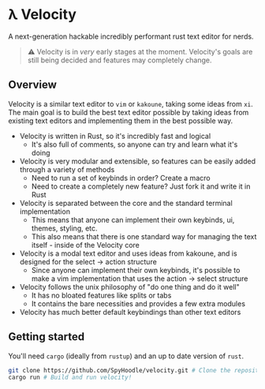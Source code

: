 # λ Velocity
A next-generation hackable incredibly performant rust text editor for nerds.
> ⚠️ Velocity is in *very* early stages at the moment. Velocity's goals are still being decided and features may completely change.

## Overview
Velocity is a similar text editor to `vim` or `kakoune`, taking some ideas from `xi`.
The main goal is to build the best text editor possible by taking ideas from existing text editors and implementing them in the best possible way.

- Velocity is written in Rust, so it's incredibly fast and logical
  - It's also full of comments, so anyone can try and learn what it's doing
- Velocity is very modular and extensible, so features can be easily added through a variety of methods
  - Need to run a set of keybinds in order? Create a macro
  - Need to create a completely new feature? Just fork it and write it in Rust
- Velocity is separated between the core and the standard terminal implementation
  - This means that anyone can implement their own keybinds, ui, themes, styling, etc.
  - This also means that there is one standard way for managing the text itself - inside of the Velocity core
- Velocity is a modal text editor and uses ideas from kakoune, and is designed for the select -> action structure
  - Since anyone can implement their own keybinds, it's possible to make a vim implementation that uses the action -> select structure
- Velocity follows the unix philosophy of "do one thing and do it well"
  - It has no bloated features like splits or tabs
  - It contains the bare necessities and provides a few extra modules
- Velocity has much better default keybindings than other text editors

## Getting started
You'll need `cargo` (ideally from `rustup`) and an up to date version of `rust`.
```bash
git clone https://github.com/SpyHoodle/velocity.git # Clone the repositiory
cargo run # Build and run velocity!
```
